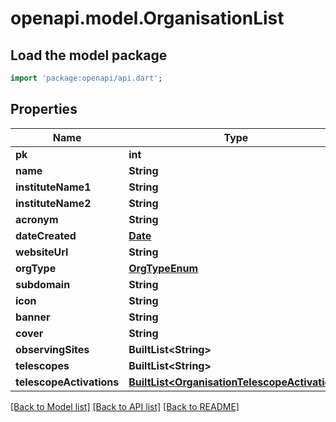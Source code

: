 # openapi.model.OrganisationList

## Load the model package
```dart
import 'package:openapi/api.dart';
```

## Properties
Name | Type | Description | Notes
------------ | ------------- | ------------- | -------------
**pk** | **int** |  | 
**name** | **String** |  | [optional] 
**instituteName1** | **String** |  | [optional] 
**instituteName2** | **String** |  | [optional] 
**acronym** | **String** |  | [optional] 
**dateCreated** | [**Date**](Date.md) |  | 
**websiteUrl** | **String** |  | [optional] 
**orgType** | [**OrgTypeEnum**](OrgTypeEnum.md) |  | [optional] 
**subdomain** | **String** |  | [optional] 
**icon** | **String** |  | [optional] 
**banner** | **String** |  | [optional] 
**cover** | **String** |  | [optional] 
**observingSites** | **BuiltList&lt;String&gt;** |  | [optional] 
**telescopes** | **BuiltList&lt;String&gt;** |  | [optional] 
**telescopeActivations** | [**BuiltList&lt;OrganisationTelescopeActivation&gt;**](OrganisationTelescopeActivation.md) |  | 

[[Back to Model list]](../README.md#documentation-for-models) [[Back to API list]](../README.md#documentation-for-api-endpoints) [[Back to README]](../README.md)


